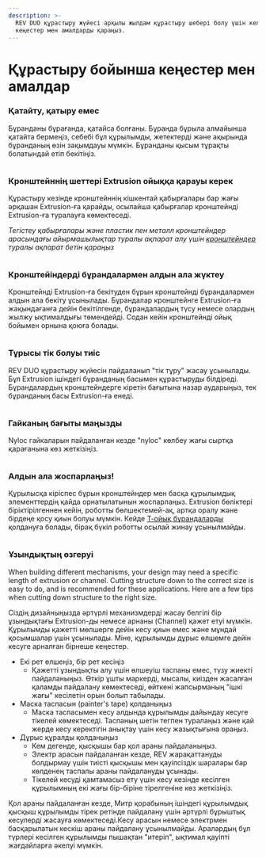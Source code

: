 ```yaml
---
description: >-
  REV DUO құрастыру жүйесі арқылы жылдам құрастыру шебері болу үшін келесі
  кеңестер мен амалдарды қараңыз.
---
```


# Құрастыру бойынша кеңестер мен амалдар

### Қатайту, қатыру емес <a href="#snug-not-stuck" id="snug-not-stuck"></a>

Бұранданы бұрағанда, қатайса болғаны. Бұранда бұрыла алмайынша қатайта бермеңіз, себебі бұл құрылымды, жетектерді және ақырында бұранданың өзін зақымдауы мүмкін. Бұранданы қысым тұрақты болатындай етіп бекітіңіз.

<figure><img src="https://2589213514-files.gitbook.io/~/files/v0/b/gitbook-legacy-files/o/assets%2F-M5yw0n8IneF5-9ybLjT%2F-M7xOGIWeTqZVjDqwojl%2F-M7xSKLueM918E4dc1fi%2FDon&#x27;t%20Over%20Tighten.png?alt=media&#x26;token=b2d1bb4d-1efd-490d-97c9-89698cebd173" alt=""><figcaption></figcaption></figure>

### Кронштейннің шеттері Extrusion ойыққа қарауы керек <a href="#bracket-ribs-should-face-the-extrusion-slot" id="bracket-ribs-should-face-the-extrusion-slot"></a>

Құрастыру кезінде кронштейннің кішкентай қабырғалары бар жағы әрқашан Extrusion-ға қарайды, осылайша қабырғалар кронштейнді Extrusion-ға туралауға көмектеседі.&#x20;

_Тегістеу қабырғалары және пластик пен металл кронштейндер арасындағы айырмашылықтар туралы ақпарат алу үшін_ [_кронштейндер_ ](https://docs.revrobotics.com/duo-build/building-materials/brackets)_туралы ақпарат бетін қараңыз_

<figure><img src="https://2589213514-files.gitbook.io/~/files/v0/b/gitbook-legacy-files/o/assets%2F-M5yw0n8IneF5-9ybLjT%2F-M7xOGIWeTqZVjDqwojl%2F-M7xUhQkawqjI_46pshh%2FBracket%20Ribs.png?alt=media&#x26;token=f0e89c05-7d0a-4c80-96ed-103999023370" alt=""><figcaption></figcaption></figure>

### Кронштейіндерді бұрандалармен алдын ала жүктеу <a href="#pre-load-brackets-with-screws" id="pre-load-brackets-with-screws"></a>

Кронштейнді Extrusion-ға бекітуден бұрын кронштейнді бұрандалармен алдын ала бекіту ұсынылады. Бұрандалар кронштейнге Extrusion-ға жақындағанға дейін бекітілгенде, бұрандалардың түсу немесе олардың жылжу ықтималдығы төмендейді. Содан кейін кронштейнді ойық бойымен орнына қоюға болады.

<figure><img src="https://2589213514-files.gitbook.io/~/files/v0/b/gitbook-legacy-files/o/assets%2F-M5yw0n8IneF5-9ybLjT%2F-M7xOGIWeTqZVjDqwojl%2F-M7xTIbkxe_MVULHj_Gp%2FPre-Loading.png?alt=media&#x26;token=9e123e4c-7f81-42ca-8eaf-d196e27c1756" alt=""><figcaption></figcaption></figure>

### Тұрысы тік болуы тиіс <a href="#studs-should-be-up" id="studs-should-be-up"></a>

REV DUO құрастыру жүйесін пайдаланып "тік тұру" жасау ұсынылады. Бұл Extrusion ішіндегі бұранданың басымен құрастыруды білдіреді. Бұрандалардың кронштейндерге кіретін бағытына назар аударыңыз, тек бұранданың басы Extrusion-ға енеді.

<figure><img src="https://2589213514-files.gitbook.io/~/files/v0/b/gitbook-legacy-files/o/assets%2F-M5yw0n8IneF5-9ybLjT%2F-M7xOGIWeTqZVjDqwojl%2F-M7xWsKMwiKs4YsfTH9S%2FStud%20Up%20Building.png?alt=media&#x26;token=2909fa57-8783-4ad7-82fa-cd43c0068d50" alt=""><figcaption></figcaption></figure>

### Гайканың бағыты маңызды <a href="#nut-direction-matters" id="nut-direction-matters"></a>

Nyloc гайкаларын пайдаланған кезде "nyloc" көлбеу жағы сыртқа қарағанына көз жеткізіңіз.

<figure><img src="https://2589213514-files.gitbook.io/~/files/v0/b/gitbook-legacy-files/o/assets%2F-M5yw0n8IneF5-9ybLjT%2F-M7xOGIWeTqZVjDqwojl%2F-M7xXjnIRpt51PdlMGFH%2FNut%20Direction.png?alt=media&#x26;token=c0488f5b-543b-4a81-84af-467f7535f9c8" alt=""><figcaption></figcaption></figure>

### Алдын ала жоспарлаңыз! <a href="#plan-ahead" id="plan-ahead"></a>

Құрылысқа кіріспес бұрын кронштейндер мен басқа құрылымдық элементтердің қайда орнатылатынын жоспарлаңыз. Extrusion бөліктері біріктірілгеннен кейін, роботты бөлшектемей-ақ, артқа оралу және бірдеңе қосу қиын болуы мүмкін. Кейде [Т-ойық бұрандаларды](https://docs.revrobotics.com/duo-build/building-techniques/tips-and-tricks-for-building) қолдануға болады, бірақ бүкіл роботты осылай жинау ұсынылмайды.

<figure><img src="https://2589213514-files.gitbook.io/~/files/v0/b/gitbook-x-prod.appspot.com/o/spaces%2FH9K1InCLC1ZxIkdPJt31%2Fuploads%2FkBPSDvUVXfEiq7DiQQRd%2Fplan_ahead.png?alt=media&#x26;token=a4bc3c1e-31bd-425e-8949-bae6e5a81ca4" alt=""><figcaption></figcaption></figure>

### Ұзындықтың өзгеруі <a href="#modifying-length" id="modifying-length"></a>

When building different mechanisms, your design may need a specific length of extrusion or channel. Cutting structure down to the correct size is easy to do, and is recommended for these applications. Here are a few tips when cutting down structure to the right size.

Сіздің дизайныңызда әртүрлі механизмдерді жасау белгілі бір ұзындықтағы Extrusion-ды немесе арнаны (Channel) қажет етуі мүмкін. Құрылымды қажетті мөлшерге дейін кесу қиын емес және мұндай қосымшалар үшін ұсынылады. Міне, құрылымды дұрыс өлшемге дейін кесуге арналған бірнеше кеңестер.

* Екі рет өлшеңіз, бір рет кесіңіз
  * Қажетті ұзындықты алу үшін өлшеуіш таспаны емес, түзу жиекті пайдаланыңыз. Өткір ұшты маркерді, мысалы, киізден жасалған қаламды пайдалану көмектеседі, өйткені жапсырманың "ішкі жағы" кесілетін орын болып табылады.
* Маска таспасын (painter's tape) қолданыңыз
  * Маска таспасымен кесу алдында құрылымды дайындау кесуге тікелей көмектеседі. Таспаның шетін тегпен туралаңыз және қай жерде кесу керектігін анықтау үшін кесу жазықтығына ораңыз.
* Дұрыс құралды қолданыңыз
  * Кем дегенде, қысқышы бар қол араны пайдаланыңыз.
  * Электр арасын пайдаланған кезде, REV жарақаттануды болдырмау үшін тиісті қысқышы мен қауіпсіздік шаралары бар көлденең таспалы араны пайдалануды ұсынады.
  * Тікелей кесуді қамтамасыз ету үшін кесу кезінде кесілген құрылымның екі жағы бір-біріне тірелгеніне көз жеткізіңіз.

Қол араны пайдаланған кезде, Митр қорабының ішіндегі құрылымдық қысқыш құрылымды тірек ретінде пайдалану үшін әртүрлі бұрыштық кесулерді жасауға көмектеседі.Кесу арасын немесе электрмен басқарылатын кескіш араны пайдалану ұсынылмайды. Аралардың бұл түрлері кесілген құрылымды пышақтан "итеріп", ықтимал қауіпті жағдайларға әкелуі мүмкін.
